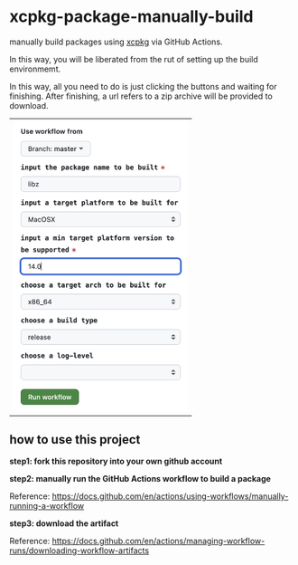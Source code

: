 # xcpkg-package-manually-build

manually build packages using [xcpkg](https://github.com/leleliu008/xcpkg) via GitHub Actions.

In this way, you will be liberated from the rut of setting up the build environmemt.

In this way, all you need to do is just clicking the buttons and waiting for finishing. After finishing, a url refers to a zip archive will be provided to download.

||
|-|
|<img src="1.png" width="309px" >|

## how to use this project

**step1: fork this repository into your own github account**

**step2: manually run the GitHub Actions workflow to build a package**

Reference: <https://docs.github.com/en/actions/using-workflows/manually-running-a-workflow>

**step3: download the artifact**

Reference: <https://docs.github.com/en/actions/managing-workflow-runs/downloading-workflow-artifacts>
